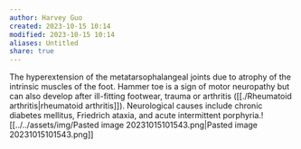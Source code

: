 ```yaml
---
author: Harvey Guo
created: 2023-10-15 10:14
modified: 2023-10-15 10:14
aliases: Untitled
share: true
---
```


The hyperextension of the metatarsophalangeal joints due to atrophy of the intrinsic muscles of the foot. Hammer toe is a sign of motor neuropathy but can also develop after ill-fitting footwear, trauma or arthritis ([[./Rheumatoid arthritis|rheumatoid arthritis]]). Neurological causes include chronic diabetes mellitus, Friedrich ataxia, and acute intermittent porphyria.![[../../assets/img/Pasted image 20231015101543.png|Pasted image 20231015101543.png]]
